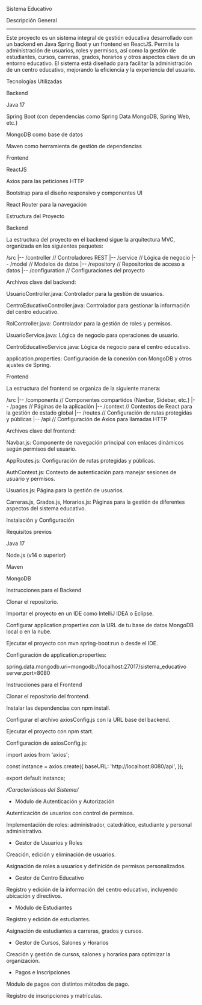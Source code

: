 Sistema Educativo 

Descripción General

*****************************************************************************************************************************************************************************************************************************************************************************
Este proyecto es un sistema integral de gestión educativa desarrollado con un backend en Java Spring Boot y un frontend en ReactJS. Permite la administración de usuarios, roles y permisos, así como la gestión de estudiantes, cursos, carreras, grados, horarios y otros aspectos clave de un entorno educativo. El sistema está diseñado para facilitar la administración de un centro educativo, mejorando la eficiencia y la experiencia del usuario.

Tecnologías Utilizadas

Backend

Java 17

Spring Boot (con dependencias como Spring Data MongoDB, Spring Web, etc.)

MongoDB como base de datos

Maven como herramienta de gestión de dependencias

Frontend

ReactJS

Axios para las peticiones HTTP

Bootstrap para el diseño responsivo y componentes UI

React Router para la navegación

Estructura del Proyecto

Backend

La estructura del proyecto en el backend sigue la arquitectura MVC, organizada en los siguientes paquetes:

/src
|-- /controller        // Controladores REST
|-- /service           // Lógica de negocio
|-- /model             // Modelos de datos
|-- /repository        // Repositorios de acceso a datos
|-- /configuration     // Configuraciones del proyecto

Archivos clave del backend:

UsuarioController.java: Controlador para la gestión de usuarios.

CentroEducativoController.java: Controlador para gestionar la información del centro educativo.

RolController.java: Controlador para la gestión de roles y permisos.

UsuarioService.java: Lógica de negocio para operaciones de usuario.

CentroEducativoService.java: Lógica de negocio para el centro educativo.

application.properties: Configuración de la conexión con MongoDB y otros ajustes de Spring.

Frontend

La estructura del frontend se organiza de la siguiente manera:

/src
|-- /components        // Componentes compartidos (Navbar, Sidebar, etc.)
|-- /pages             // Páginas de la aplicación
|-- /context           // Contextos de React para la gestión de estado global
|-- /routes            // Configuración de rutas protegidas y públicas
|-- /api               // Configuración de Axios para llamadas HTTP

Archivos clave del frontend:

Navbar.js: Componente de navegación principal con enlaces dinámicos según permisos del usuario.

AppRoutes.js: Configuración de rutas protegidas y públicas.

AuthContext.js: Contexto de autenticación para manejar sesiones de usuario y permisos.

Usuarios.js: Página para la gestión de usuarios.

Carreras.js, Grados.js, Horarios.js: Páginas para la gestión de diferentes aspectos del sistema educativo.

Instalación y Configuración

Requisitos previos

Java 17

Node.js (v14 o superior)

Maven

MongoDB

Instrucciones para el Backend

Clonar el repositorio.

Importar el proyecto en un IDE como IntelliJ IDEA o Eclipse.

Configurar application.properties con la URL de tu base de datos MongoDB local o en la nube.

Ejecutar el proyecto con mvn spring-boot:run o desde el IDE.

Configuración de application.properties:

spring.data.mongodb.uri=mongodb://localhost:27017/sistema_educativo
server.port=8080

Instrucciones para el Frontend

Clonar el repositorio del frontend.

Instalar las dependencias con npm install.

Configurar el archivo axiosConfig.js con la URL base del backend.

Ejecutar el proyecto con npm start.

Configuración de axiosConfig.js:

import axios from 'axios';

const instance = axios.create({
  baseURL: 'http://localhost:8080/api',
});

export default instance;

*/Características del Sistema/*

-  Módulo de Autenticación y Autorización

Autenticación de usuarios con control de permisos.

Implementación de roles: administrador, catedrático, estudiante y personal administrativo.

-  Gestor de Usuarios y Roles

Creación, edición y eliminación de usuarios.

Asignación de roles a usuarios y definición de permisos personalizados.

-  Gestor de Centro Educativo

Registro y edición de la información del centro educativo, incluyendo ubicación y directivos.

-  Módulo de Estudiantes

Registro y edición de estudiantes.

Asignación de estudiantes a carreras, grados y cursos.

-  Gestor de Cursos, Salones y Horarios

Creación y gestión de cursos, salones y horarios para optimizar la organización.

-  Pagos e Inscripciones

Módulo de pagos con distintos métodos de pago.

Registro de inscripciones y matrículas.
